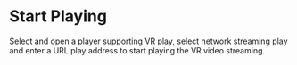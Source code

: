 # Start Playing

Select and open a player supporting VR play, select network streaming play and enter a URL play address to start playing the VR video streaming.
